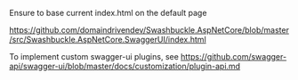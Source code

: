 <!-- START doctoc generated TOC please keep comment here to allow auto update -->
<!-- DON'T EDIT THIS SECTION, INSTEAD RE-RUN doctoc TO UPDATE -->



<!-- END doctoc generated TOC please keep comment here to allow auto update -->

﻿Ensure to base current index.html on the default page

https://github.com/domaindrivendev/Swashbuckle.AspNetCore/blob/master/src/Swashbuckle.AspNetCore.SwaggerUI/index.html





To implement custom swagger-ui plugins, see https://github.com/swagger-api/swagger-ui/blob/master/docs/customization/plugin-api.md